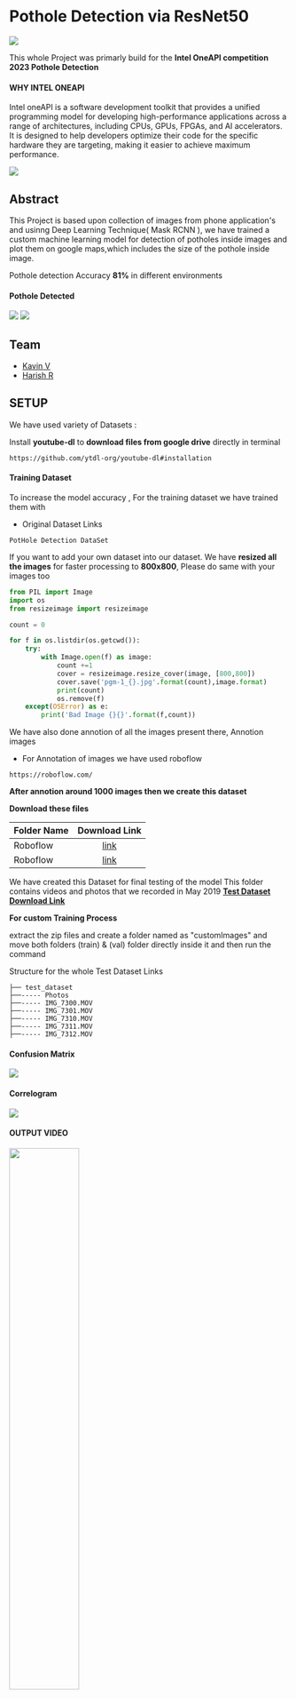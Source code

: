 Pothole Detection via ResNet50
==============================
![](https://github.com/kavinvengidu/Pothole_Detection_IntelOneAPI/blob/main/Images/image_processing20210905-7828-1qbj62x.gif)

This whole Project was primarly build for the **__Intel OneAPI competition 2023
Pothole Detection__**

<h4>WHY INTEL ONEAPI</h4>
Intel oneAPI is a software development toolkit that provides a unified programming model for developing high-performance applications across a range of architectures, including CPUs, GPUs, FPGAs, and AI accelerators. It is designed to help developers optimize their code for the specific hardware they are targeting, making it easier to achieve maximum performance.

![](https://user-images.githubusercontent.com/90272634/230717338-f2dc33e7-31df-4dc0-98f1-9074cb7252e2.png)

## Abstract
This Project is based upon collection of images from phone application's and usinng Deep Learning
Technique( Mask RCNN ), we have trained a custom machine learning model for detection of potholes
inside images and plot them on google maps,which includes the size of the pothole inside image.

Pothole detection Accuracy **__81%__** in different environments


<h4>Pothole Detected</h4>

![](https://github.com/kavinvengidu/Pothole_Detection_IntelOneAPI/blob/main/ResNet50/val_batch2_pred%20(3).jpg)
![](https://github.com/kavinvengidu/Pothole_Detection_IntelOneAPI/blob/main/ResNet50/val_batch2_pred%20(4).jpg)



## Team

- [Kavin V](https://www.linkedin.com/in/kavin-v-8028b9229/)
- [Harish R](https://www.linkedin.com/in/harish-r-b6b045229/)


## SETUP
We have used variety of Datasets  :

Install **youtube-dl** to __download files from google drive__ directly in terminal
```
https://github.com/ytdl-org/youtube-dl#installation
```
#### Training Dataset
To increase the model accuracy , For the training dataset we have trained them with
- Original Dataset Links
```
PotHole Detection DataSet
```
If you want to add your own dataset into our dataset. We have **resized all the images** for faster processing to **800x800**, Please do same with your images too
```python
from PIL import Image
import os
from resizeimage import resizeimage

count = 0

for f in os.listdir(os.getcwd()):
    try:
        with Image.open(f) as image:
            count +=1
            cover = resizeimage.resize_cover(image, [800,800])
            cover.save('pgm-1_{}.jpg'.format(count),image.format)
            print(count)
            os.remove(f)
    except(OSError) as e:
        print('Bad Image {}{}'.format(f,count))
```


We have also done annotion of all the images present there,
Annotion images

- For Annotation of images we have used roboflow
````
https://roboflow.com/
````
**__After annotion around 1000 images then we create this dataset__**


**Download these files**

| Folder Name        | Download Link           |
| -------------------|:-----------------------:|
| Roboflow | [link](https://public.roboflow.com/object-detection/pothole/1) |
| Roboflow      | [link](https://universe.roboflow.com/hackthethong/pothole-detection-gmnid)     |

We have created this Dataset for final testing of the model
This folder contains videos and photos that we recorded in May 2019
**[Test Dataset Download Link](https://drive.google.com/drive/u/2/folders/1duZ9O0If8mpHk8lZkFHQifv5R8z4dcKx)**


**For custom Training Process**

extract the zip files and create a folder named as "customImages" and move both folders
(train) & (val) folder directly inside it and then run the command

Structure for the whole Test Dataset Links
````
├── test_dataset
├──----- Photos
├──----- IMG_7300.MOV
├──----- IMG_7301.MOV
├──----- IMG_7310.MOV
├──----- IMG_7311.MOV
├──----- IMG_7312.MOV
````
<h4>Confusion Matrix</h4>

![](https://github.com/kavinvengidu/Pothole_Detection_IntelOneAPI/blob/main/Images/confusion_matrix%20(1).png)

<h4><b>Correlogram</b></h4>

![](https://github.com/kavinvengidu/Pothole_Detection_IntelOneAPI/blob/main/Images/labels_correlogram.jpg)

<h4>OUTPUT VIDEO</h4>

[<img src="https://i.ytimg.com/vi/Hc79sDi3f0U/maxresdefault.jpg" width="50%">](https://github.com/kavinvengidu/Pothole_Detection_IntelOneAPI/blob/main/Webapp/Predicted.mp4)




